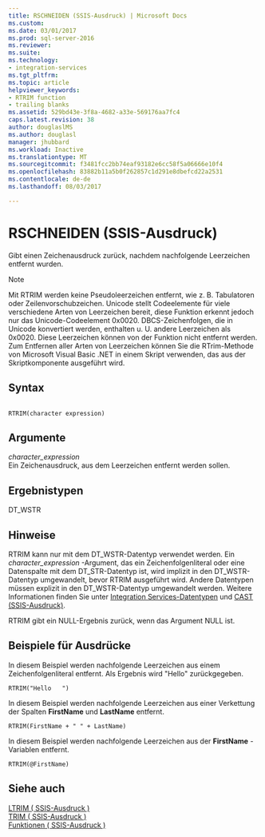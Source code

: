 ```yaml
---
title: RSCHNEIDEN (SSIS-Ausdruck) | Microsoft Docs
ms.custom: 
ms.date: 03/01/2017
ms.prod: sql-server-2016
ms.reviewer: 
ms.suite: 
ms.technology:
- integration-services
ms.tgt_pltfrm: 
ms.topic: article
helpviewer_keywords:
- RTRIM function
- trailing blanks
ms.assetid: 529bd43e-3f8a-4682-a33e-569176aa7fc4
caps.latest.revision: 38
author: douglaslMS
ms.author: douglasl
manager: jhubbard
ms.workload: Inactive
ms.translationtype: MT
ms.sourcegitcommit: f3481fcc2bb74eaf93182e6cc58f5a06666e10f4
ms.openlocfilehash: 83882b11a5b0f262857c1d291e8dbefcd22a2531
ms.contentlocale: de-de
ms.lasthandoff: 08/03/2017

---
```

# <a name="rtrim-ssis-expression"></a>RSCHNEIDEN (SSIS-Ausdruck)
  Gibt einen Zeichenausdruck zurück, nachdem nachfolgende Leerzeichen entfernt wurden.  
  
> [!NOTE]  
>  Mit RTRIM werden keine Pseudoleerzeichen entfernt, wie z. B. Tabulatoren oder Zeilenvorschubzeichen. Unicode stellt Codeelemente für viele verschiedene Arten von Leerzeichen bereit, diese Funktion erkennt jedoch nur das Unicode-Codeelement 0x0020. DBCS-Zeichenfolgen, die in Unicode konvertiert werden, enthalten u. U. andere Leerzeichen als 0x0020. Diese Leerzeichen können von der Funktion nicht entfernt werden. Zum Entfernen aller Arten von Leerzeichen können Sie die RTrim-Methode von Microsoft Visual Basic .NET in einem Skript verwenden, das aus der Skriptkomponente ausgeführt wird.  
  
## <a name="syntax"></a>Syntax  
  
```  
  
RTRIM(character expression)  
```  
  
## <a name="arguments"></a>Argumente  
 *character_expression*  
 Ein Zeichenausdruck, aus dem Leerzeichen entfernt werden sollen.  
  
## <a name="result-types"></a>Ergebnistypen  
 DT_WSTR  
  
## <a name="remarks"></a>Hinweise  
 RTRIM kann nur mit dem DT_WSTR-Datentyp verwendet werden. Ein *character_expression* -Argument, das ein Zeichenfolgenliteral oder eine Datenspalte mit dem DT_STR-Datentyp ist, wird implizit in den DT_WSTR-Datentyp umgewandelt, bevor RTRIM ausgeführt wird. Andere Datentypen müssen explizit in den DT_WSTR-Datentyp umgewandelt werden. Weitere Informationen finden Sie unter [Integration Services-Datentypen](../../integration-services/data-flow/integration-services-data-types.md) und [CAST &#40;SSIS-Ausdruck&#41;](../../integration-services/expressions/cast-ssis-expression.md).  
  
 RTRIM gibt ein NULL-Ergebnis zurück, wenn das Argument NULL ist.  
  
## <a name="expression-examples"></a>Beispiele für Ausdrücke  
 In diesem Beispiel werden nachfolgende Leerzeichen aus einem Zeichenfolgenliteral entfernt. Als Ergebnis wird "Hello" zurückgegeben.  
  
```  
RTRIM("Hello   ")  
```  
  
 In diesem Beispiel werden nachfolgende Leerzeichen aus einer Verkettung der Spalten **FirstName** und **LastName** entfernt.  
  
```  
RTRIM(FirstName + " " + LastName)  
```  
  
 In diesem Beispiel werden nachfolgende Leerzeichen aus der **FirstName** -Variablen entfernt.  
  
```  
RTRIM(@FirstName)  
```  
  
## <a name="see-also"></a>Siehe auch  
 [LTRIM &#40; SSIS-Ausdruck &#41;](../../integration-services/expressions/ltrim-ssis-expression.md)   
 [TRIM &#40; SSIS-Ausdruck &#41;](../../integration-services/expressions/trim-ssis-expression.md)   
 [Funktionen &#40; SSIS-Ausdruck &#41;](../../integration-services/expressions/functions-ssis-expression.md)  
  
  

